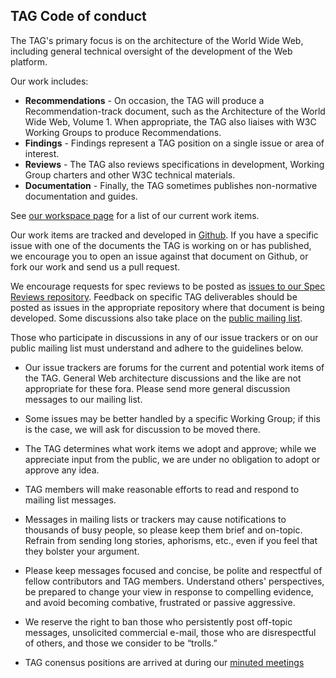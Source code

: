 ## TAG Code of conduct

The TAG's primary focus is on the architecture of the World Wide Web, including general technical oversight of the development of the Web platform.

Our work includes:

 * **Recommendations** - On occasion, the TAG will produce a Recommendation-track document, such as the Architecture of the World Wide Web, Volume 1. When appropriate, the TAG also liaises with W3C Working Groups to produce Recommendations.
 * **Findings** - Findings represent a TAG position on a single issue or area of interest.
 * **Reviews** - The TAG also reviews specifications in development, Working Group charters and other W3C technical materials.
 * **Documentation** - Finally, the TAG sometimes publishes non-normative documentation and guides.
 
See [our workspace page](https://github.com/w3ctag/) for a list of our current work items.

Our work items are tracked and developed in [Github](https://github.com/w3ctag/). If you have a specific issue with one of the documents the TAG is working on or has published, we encourage you to open an issue against that document on Github, or fork our work and send us a pull request.

We encourage requests for spec reviews to be posted as [issues to our Spec Reviews repository](https://github.com/w3ctag/spec-reviews/issues). Feedback on specific TAG deliverables should be posted as issues in the appropriate repository where that document is being developed.  Some discussions also take place on the [public mailing list](https://lists.w3.org/Archives/Public/www-tag/).

Those who participate in discussions in any of our issue trackers or on our public mailing list must understand and adhere to the guidelines below.

* Our issue trackers are forums for the current and potential work items of the TAG. General Web architecture discussions and the like are not appropriate for these fora.  Please send more general discussion messages to our mailing list.

* Some issues may be better handled by a specific Working Group; if this is the case, we will ask for discussion to be moved there.

* The TAG determines what work items we adopt and approve; while we appreciate input from the public, we are under no obligation to adopt or approve any idea.

* TAG members will make reasonable efforts to read and respond to mailing list messages.

* Messages in mailing lists or trackers may cause notifications to thousands of busy people, so please keep them brief and on-topic. Refrain from sending long stories, aphorisms, etc., even if you feel that they bolster your argument.

* Please keep messages focused and concise, be polite and respectful of fellow contributors and TAG members. Understand others' perspectives, be prepared to change your view in response to compelling evidence, and avoid becoming combative, frustrated or passive aggressive.

* We reserve the right to ban those who persistently post off-topic messages, unsolicited commercial e-mail, those who are disrespectful of others, and those we consider to be “trolls.”

* TAG conensus positions are arrived at during our [minuted meetings](https://github.com/w3ctag/meetings)
